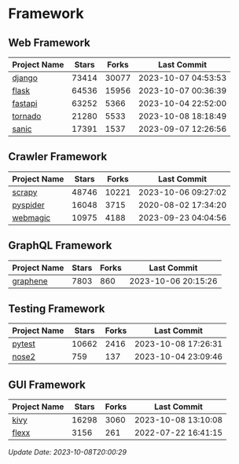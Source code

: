 # Framework

## Web Framework
| Project Name | Stars | Forks | Last Commit |
| ------------ | ----- | ----- | ----------- |
| [django](https://github.com/django/django) | 73414 | 30077 | 2023-10-07 04:53:53 |
| [flask](https://github.com/pallets/flask) | 64536 | 15956 | 2023-10-07 00:36:39 |
| [fastapi](https://github.com/tiangolo/fastapi) | 63252 | 5366 | 2023-10-04 22:52:00 |
| [tornado](https://github.com/tornadoweb/tornado) | 21280 | 5533 | 2023-10-08 18:18:49 |
| [sanic](https://github.com/sanic-org/sanic) | 17391 | 1537 | 2023-09-07 12:26:56 |

## Crawler Framework
| Project Name | Stars | Forks | Last Commit |
| ------------ | ----- | ----- | ----------- |
| [scrapy](https://github.com/scrapy/scrapy) | 48746 | 10221 | 2023-10-06 09:27:02 |
| [pyspider](https://github.com/binux/pyspider) | 16048 | 3715 | 2020-08-02 17:34:20 |
| [webmagic](https://github.com/code4craft/webmagic) | 10975 | 4188 | 2023-09-23 04:04:56 |

## GraphQL Framework
| Project Name | Stars | Forks | Last Commit |
| ------------ | ----- | ----- | ----------- |
| [graphene](https://github.com/graphql-python/graphene) | 7803 | 860 | 2023-10-06 20:15:26 |

## Testing Framework
| Project Name | Stars | Forks | Last Commit |
| ------------ | ----- | ----- | ----------- |
| [pytest](https://github.com/pytest-dev/pytest) | 10662 | 2416 | 2023-10-08 17:26:31 |
| [nose2](https://github.com/nose-devs/nose2) | 759 | 137 | 2023-10-04 23:09:46 |

## GUI Framework
| Project Name | Stars | Forks | Last Commit |
| ------------ | ----- | ----- | ----------- |
| [kivy](https://github.com/kivy/kivy) | 16298 | 3060 | 2023-10-08 13:10:08 |
| [flexx](https://github.com/flexxui/flexx) | 3156 | 261 | 2022-07-22 16:41:15 |

*Update Date: 2023-10-08T20:00:29*